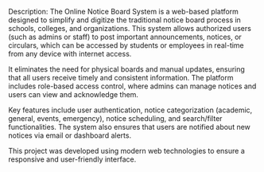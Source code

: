 Description: 
  The Online Notice Board System is a web-based platform designed to simplify and digitize the traditional notice board process in schools, colleges, and organizations. This system allows authorized users (such as admins or staff) to post important announcements, notices, or circulars, which can be accessed by students or employees in real-time from any device with internet access.

It eliminates the need for physical boards and manual updates, ensuring that all users receive timely and consistent information. The platform includes role-based access control, where admins can manage notices and users can view and acknowledge them.

Key features include user authentication, notice categorization (academic, general, events, emergency), notice scheduling, and search/filter functionalities. The system also ensures that users are notified about new notices via email or dashboard alerts.

This project was developed using modern web technologies to ensure a responsive and user-friendly interface.

